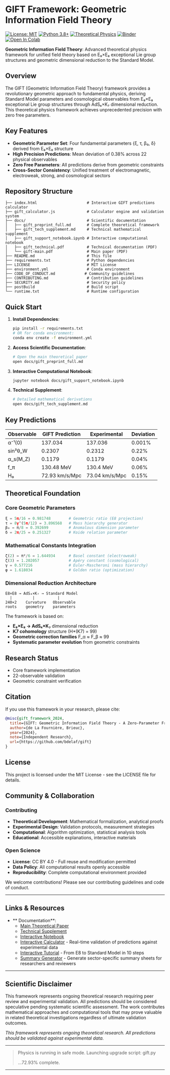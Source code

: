 # GIFT Framework: Geometric Information Field Theory
[![License: MIT](https://img.shields.io/badge/License-MIT-yellow.svg)](https://opensource.org/licenses/MIT)
[![Python 3.8+](https://img.shields.io/badge/python-3.8+-blue.svg)](https://www.python.org/downloads/)
[![Theoretical Physics](https://img.shields.io/badge/field-theoretical%20physics-purple.svg)](https://en.wikipedia.org/wiki/Theoretical_physics)
[![Binder](https://mybinder.org/badge_logo.svg)](https://mybinder.org/v2/gh/gift-framework/gift/HEAD?filepath=docs/gift_support_notebook.ipynb)
[![Open In Colab](https://colab.research.google.com/assets/colab-badge.svg)](https://colab.research.google.com/github/gift-framework/gift/blob/main/docs/gift_support_notebook.ipynb)

**Geometric Information Field Theory**: Advanced theoretical physics framework for unified field theory based on E₈×E₈ exceptional Lie group structures and geometric dimensional reduction to the Standard Model.

## Overview

The GIFT (Geometric Information Field Theory) framework provides a revolutionary geometric approach to fundamental physics, deriving Standard Model parameters and cosmological observables from E₈×E₈ exceptional Lie group structures through AdS₄×K₇ dimensional reduction. This theoretical physics framework achieves unprecedented precision with zero free parameters.

## Key Features

- **Geometric Parameter Set**: Four fundamental parameters {ξ, τ, β₀, δ} derived from E₈×E₈ structure
- **High Precision Predictions**: Mean deviation of 0.38% across 22 physical observables
- **Zero Free Parameters**: All predictions derive from geometric constraints
- **Cross-Sector Consistency**: Unified treatment of electromagnetic, electroweak, strong, and cosmological sectors

## Repository Structure

```
├── index.html                      # Interactive GIFT predictions calculator
├── gift_calculator.js              # Calculator engine and validation system
├── docs/                           # Scientific documentation
│   ├── gift_preprint_full.md       # Complete theoretical framework
│   ├── gift_tech_supplement.md     # Technical mathematical supplement
│   ├── gift_support_notebook.ipynb # Interactive computational notebook
│   ├── gift_technical.pdf          # Technical documentation (PDF)
│   └── gift-main.pdf               # Main paper (PDF)
├── README.md                       # This file
├── requirements.txt                # Python dependencies
├── LICENSE                         # MIT License
├── environment.yml                 # Conda environment
├── CODE_OF_CONDUCT.md             # Community guidelines
├── CONTRIBUTING.md                 # Contribution guidelines
├── SECURITY.md                     # Security policy
├── postBuild                       # Build script
└── runtime.txt                     # Runtime configuration
```

## Quick Start

1. **Install Dependencies**:
   ```bash
   pip install -r requirements.txt
   # OR for conda environment:
   conda env create -f environment.yml
   ```

2. **Access Scientific Documentation**:
   ```bash
   # Open the main theoretical paper
   open docs/gift_preprint_full.md
   ```

3. **Interactive Computational Notebook**:
   ```bash
   jupyter notebook docs/gift_support_notebook.ipynb
   ```

4. **Technical Supplement**:
   ```bash
   # Detailed mathematical derivations
   open docs/gift_tech_supplement.md
   ```

## Key Predictions

| Observable | GIFT Prediction | Experimental | Deviation |
|------------|----------------|--------------|-----------|
| α⁻¹(0) | 137.034 | 137.036 | 0.001% |
| sin²θ_W | 0.2307 | 0.2312 | 0.22% |
| α_s(M_Z) | 0.1179 | 0.1179 | 0.04% |
| f_π | 130.48 MeV | 130.4 MeV | 0.06% |
| H₀ | 72.93 km/s/Mpc | 73.04 km/s/Mpc | 0.15% |

## Theoretical Foundation

### Core Geometric Parameters
```python
ξ = 5π/16 = 0.981748        # Geometric ratio (E8 projection)
τ = 8γ^(5π/12) = 3.896568   # Mass hierarchy generator  
β₀ = π/8 = 0.392699         # Anomalous dimension parameter
δ = 2π/25 = 0.251327        # Koide relation parameter
```

### Mathematical Constants Integration
```python
ζ(2) = π²/6 = 1.644934      # Basel constant (electroweak)
ζ(3) = 1.202057             # Apéry constant (cosmological)
γ = 0.577216                # Euler-Mascheroni (mass hierarchy)
φ = 1.618034                # Golden ratio (optimization)
```

### Dimensional Reduction Architecture
```
E8×E8 → AdS₄×K₇ → Standard Model
  |         |          |
240×2    Curvature   Observable
roots    geometry    parameters
```

The framework is based on:

- **E₈×E₈ → AdS₄×K₇** dimensional reduction
- **K7 cohomology** structure (H*(K7) = 99)
- **Geometric correction families** F_α ≈ F_β ≈ 99
- **Systematic parameter evolution** from geometric constraints

## Research Status

- Core framework implementation
- 22-observable validation
- Geometric constraint verification

## Citation

If you use this framework in your research, please cite:

```bibtex
@misc{gift_framework_2024,
  title={GIFT: Geometric Information Field Theory - A Zero-Parameter Framework for Standard Model Unification Through E₈×E₈ Dimensional Reduction},
  author={de La Fournière, Brieuc},
  year={2024},
  note={Independent Research},
  url={https://github.com/bdelaf/gift}
}
```

## License

This project is licensed under the MIT License - see the LICENSE file for details.

## Community & Collaboration

### Contributing
- **Theoretical Development**: Mathematical formalization, analytical proofs
- **Experimental Design**: Validation protocols, measurement strategies
- **Computational**: Algorithm optimization, statistical analysis tools
- **Educational**: Accessible explanations, interactive materials

### Open Science
- **License**: CC BY 4.0 - Full reuse and modification permitted
- **Data Policy**: All computational results openly accessible
- **Reproducibility**: Complete computational environment provided

We welcome contributions! Please see our contributing guidelines and code of conduct.

---

## Links & Resources

- ** Documentation**: 
  - [Main Theoretical Paper](docs/gift-main.pdf)
  - [Technical Supplement](docs/gift_technical.pdf)
  - [Interactive Notebook](docs/gift_support_notebook.ipynb)
  - [Interactive Calculator](https://gift-framework.github.io/gift/) - Real-time validation of predictions against experimental data
  - [Interactive Tutorial](docs/gift_tutorial_e8_to_sm.ipynb) - From E8 to Standard Model in 10 steps
  - [Summary Generator](https://gift-framework.github.io/gift/summary_generator.html) - Generate sector-specific summary sheets for researchers and reviewers

---

## Scientific Disclaimer

This framework represents ongoing theoretical research requiring peer review and experimental validation. All predictions should be considered speculative pending systematic scientific assessment. The work contributes mathematical approaches and computational tools that may prove valuable in related theoretical investigations regardless of ultimate validation outcomes.


*This framework represents ongoing theoretical research. All predictions should be validated against experimental data.*

---

> Physics is running in safe mode. Launching upgrade script: gift.py
>
> ...72.93% complete.

---

